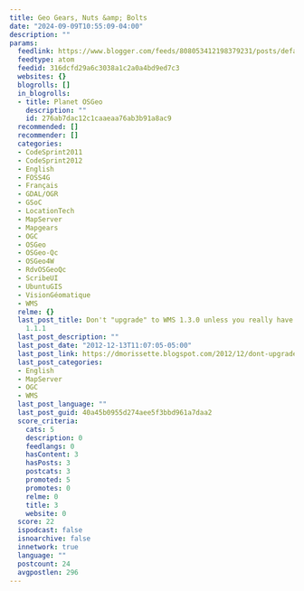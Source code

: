 ```yaml
---
title: Geo Gears, Nuts &amp; Bolts
date: "2024-09-09T10:55:09-04:00"
description: ""
params:
  feedlink: https://www.blogger.com/feeds/808053412198379231/posts/default/-/English
  feedtype: atom
  feedid: 316dcfd29a6c3038a1c2a0a4bd9ed7c3
  websites: {}
  blogrolls: []
  in_blogrolls:
  - title: Planet OSGeo
    description: ""
    id: 276ab7dac12c1caaeaa76ab3b91a8ac9
  recommended: []
  recommender: []
  categories:
  - CodeSprint2011
  - CodeSprint2012
  - English
  - FOSS4G
  - Français
  - GDAL/OGR
  - GSoC
  - LocationTech
  - MapServer
  - Mapgears
  - OGC
  - OSGeo
  - OSGeo-Qc
  - OSGeo4W
  - RdvOSGeoQc
  - ScribeUI
  - UbuntuGIS
  - VisionGéomatique
  - WMS
  relme: {}
  last_post_title: Don't "upgrade" to WMS 1.3.0 unless you really have to, stick to
    1.1.1
  last_post_description: ""
  last_post_date: "2012-12-13T11:07:05-05:00"
  last_post_link: https://dmorissette.blogspot.com/2012/12/dont-upgrade-to-wms-130-unless-you.html
  last_post_categories:
  - English
  - MapServer
  - OGC
  - WMS
  last_post_language: ""
  last_post_guid: 40a45b0955d274aee5f3bbd961a7daa2
  score_criteria:
    cats: 5
    description: 0
    feedlangs: 0
    hasContent: 3
    hasPosts: 3
    postcats: 3
    promoted: 5
    promotes: 0
    relme: 0
    title: 3
    website: 0
  score: 22
  ispodcast: false
  isnoarchive: false
  innetwork: true
  language: ""
  postcount: 24
  avgpostlen: 296
---
```

